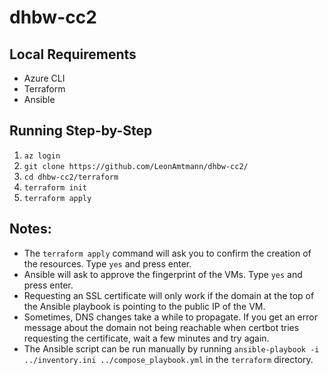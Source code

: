 # dhbw-cc2

## Local Requirements
- Azure CLI
- Terraform
- Ansible

## Running Step-by-Step

1. `az login`
2. `git clone https://github.com/LeonAmtmann/dhbw-cc2/`
3. `cd dhbw-cc2/terraform`
4. `terraform init`
5. `terraform apply`

## Notes:

- The `terraform apply` command will ask you to confirm the creation of the resources. Type `yes` and press enter.
- Ansible will ask to approve the fingerprint of the VMs. Type `yes` and press enter.
- Requesting an SSL certificate will only work if the domain at the top of the Ansible playbook is pointing to the public IP of the VM.
- Sometimes, DNS changes take a while to propagate. If you get an error message about the domain not being reachable when certbot tries requesting the certificate, wait a few minutes and try again.
- The Ansible script can be run manually by running `ansible-playbook -i ../inventory.ini ../compose_playbook.yml` in the `terraform` directory.